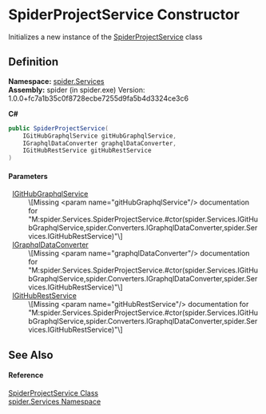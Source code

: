 # SpiderProjectService Constructor


Initializes a new instance of the <a href="002041a8-208c-6226-6dbb-8cf036f78722">SpiderProjectService</a> class



## Definition
**Namespace:** <a href="c6df77e0-28de-d4ed-9b46-1241a40828db">spider.Services</a>  
**Assembly:** spider (in spider.exe) Version: 1.0.0+fc7a1b35c0f8728ecbe7255d9fa5b4d3324ce3c6

**C#**
``` C#
public SpiderProjectService(
	IGitHubGraphqlService gitHubGraphqlService,
	IGraphqlDataConverter graphqlDataConverter,
	IGitHubRestService gitHubRestService
)
```



#### Parameters
<dl><dt>  <a href="49f43a60-85f7-cd01-153e-ca0b9cad4a78">IGitHubGraphqlService</a></dt><dd>\[Missing &lt;param name="gitHubGraphqlService"/&gt; documentation for "M:spider.Services.SpiderProjectService.#ctor(spider.Services.IGitHubGraphqlService,spider.Converters.IGraphqlDataConverter,spider.Services.IGitHubRestService)"\]</dd><dt>  <a href="8e1b075c-9a4d-b277-7d09-14b8c2f476e6">IGraphqlDataConverter</a></dt><dd>\[Missing &lt;param name="graphqlDataConverter"/&gt; documentation for "M:spider.Services.SpiderProjectService.#ctor(spider.Services.IGitHubGraphqlService,spider.Converters.IGraphqlDataConverter,spider.Services.IGitHubRestService)"\]</dd><dt>  <a href="b113ced2-d2c5-0b85-614d-6edd79729f07">IGitHubRestService</a></dt><dd>\[Missing &lt;param name="gitHubRestService"/&gt; documentation for "M:spider.Services.SpiderProjectService.#ctor(spider.Services.IGitHubGraphqlService,spider.Converters.IGraphqlDataConverter,spider.Services.IGitHubRestService)"\]</dd></dl>

## See Also


#### Reference
<a href="002041a8-208c-6226-6dbb-8cf036f78722">SpiderProjectService Class</a>  
<a href="c6df77e0-28de-d4ed-9b46-1241a40828db">spider.Services Namespace</a>  
